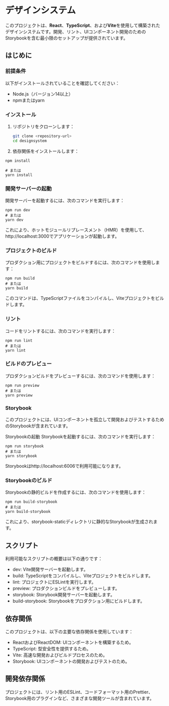 # デザインシステム

このプロジェクトは、**React**、**TypeScript**、および**Vite**を使用して構築されたデザインシステムです。開発、リント、UIコンポーネント開発のためのStorybookを含む最小限のセットアップが提供されています。

## はじめに

### 前提条件

以下がインストールされていることを確認してください：

- Node.js（バージョン14以上）
- npmまたはyarn

### インストール

1. リポジトリをクローンします：

   ```bash
   git clone <repository-url>
   cd designsystem

   ```

2. 依存関係をインストールします：

```
npm install

# または
yarn install
```

### 開発サーバーの起動

開発サーバーを起動するには、次のコマンドを実行します：

```
npm run dev
# または
yarn dev
```

これにより、ホットモジュールリプレースメント（HMR）を使用して、http://localhost:3000でアプリケーションが起動します。

### プロジェクトのビルド

プロダクション用にプロジェクトをビルドするには、次のコマンドを使用します：

```
npm run build
# または
yarn build
```

このコマンドは、TypeScriptファイルをコンパイルし、Viteプロジェクトをビルドします。

### リント

コードをリントするには、次のコマンドを実行します：

```
npm run lint
# または
yarn lint
```

### ビルドのプレビュー

プロダクションビルドをプレビューするには、次のコマンドを使用します：

```
npm run preview
# または
yarn preview
```

### Storybook

このプロジェクトには、UIコンポーネントを孤立して開発およびテストするためのStorybookが含まれています。

Storybookの起動
Storybookを起動するには、次のコマンドを実行します：

```
npm run storybook
# または
yarn storybook
```

Storybookはhttp://localhost:6006で利用可能になります。

### Storybookのビルド

Storybookの静的ビルドを作成するには、次のコマンドを使用します：

```
npm run build-storybook
# または
yarn build-storybook
```

これにより、storybook-staticディレクトリに静的なStorybookが生成されます。

## スクリプト

利用可能なスクリプトの概要は以下の通りです：

- dev: Vite開発サーバーを起動します。
- build: TypeScriptをコンパイルし、Viteプロジェクトをビルドします。
- lint: プロジェクトにESLintを実行します。
- preview: プロダクションビルドをプレビューします。
- storybook: Storybook開発サーバーを起動します。
- build-storybook: Storybookをプロダクション用にビルドします。

## 依存関係

このプロジェクトは、以下の主要な依存関係を使用しています：

- ReactおよびReactDOM: UIコンポーネントを構築するため。
- TypeScript: 型安全性を提供するため。
- Vite: 高速な開発およびビルドプロセスのため。
- Storybook: UIコンポーネントの開発およびテストのため。

## 開発依存関係

プロジェクトには、リント用のESLint、コードフォーマット用のPrettier、Storybook用のプラグインなど、さまざまな開発ツールが含まれています。
